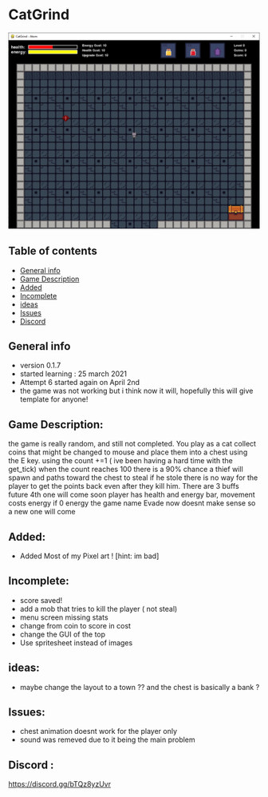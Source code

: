 # CatGrind


![GitHub Logo](image/game.PNG)

## Table of contents
* [General info](#General-info)
* [Game Description](#Game-Description)
* [Added](#Added)
* [Incomplete](#Incomplete)
* [ideas](#ideas)
* [Issues](#Issues)
* [Discord](#Discord)

## General info
* version 0.1.7
* started learning : 25 march 2021
* Attempt 6 started again on April 2nd
* the game was not working but i think now it will, hopefully this will give template for anyone!


## Game Description:
the game is really random, and still not completed. You play as a cat collect coins that might be changed to mouse and place them into a chest using the E key.
using the count +=1 ( ive been having a hard time with the get_tick) when the count reaches 100 there is a 90% chance a thief will spawn and paths toward the chest to steal if he stole there is no way for the player to get the points back even after they kill him. There are 3 buffs future 4th one will come soon player has health and energy bar, movement costs energy if 0 energy the game name Evade now doesnt make sense so a new one will come

## Added: 
 * Added Most of my Pixel art ! [hint: im bad]
 
## Incomplete:
* score saved!
* add a mob that tries to kill the player ( not steal)
* menu screen missing  stats
* change from coin to score in cost 
* change the GUI of the top
* Use spritesheet instead of images 

## ideas:
* maybe change the layout to a town ?? and the chest is basically a bank ?

## Issues:
* chest animation doesnt work for the player only
* sound was remeved due to it being the main problem 

## Discord : 
https://discord.gg/bTQz8yzUvr


